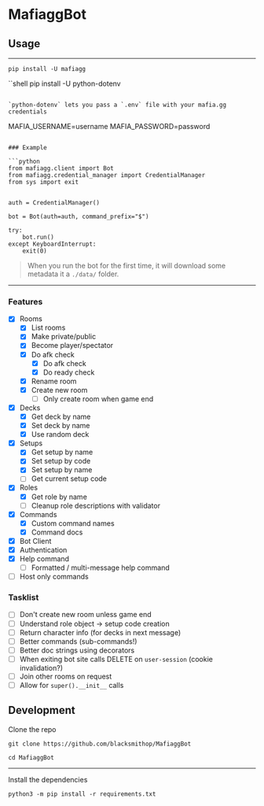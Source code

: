 # MafiaggBot

## Usage

---

```shell
pip install -U mafiagg
```

``shell
pip install -U python-dotenv
```

`python-dotenv` lets you pass a `.env` file with your mafia.gg credentials

```
MAFIA_USERNAME=username
MAFIA_PASSWORD=password
```

### Example

```python
from mafiagg.client import Bot
from mafiagg.credential_manager import CredentialManager
from sys import exit


auth = CredentialManager()

bot = Bot(auth=auth, command_prefix="$")

try:
    bot.run()
except KeyboardInterrupt:
    exit(0)
```

> When you run the bot for the first time, it will download some metadata it a `./data/` folder.

---

### Features

- [x] Rooms
  - [x] List rooms
  - [x] Make private/public
  - [x] Become player/spectator
  - [x] Do afk check
    - [x] Do afk check
    - [x] Do ready check
  - [x] Rename room
  - [x] Create new room
    - [ ] Only create room when game end
- [x] Decks
  - [x] Get deck by name
  - [x] Set deck by name
  - [x] Use random deck
- [x] Setups
  - [x] Get setup by name
  - [x] Set setup by code
  - [x] Set setup by name
  - [ ] Get current setup code
- [x] Roles
  - [x] Get role by name
  - [ ] Cleanup role descriptions with validator
- [x] Commands
  - [x] Custom command names
  - [x] Command docs
- [x] Bot Client
- [x] Authentication
- [x] Help command
  - [ ] Formatted / multi-message help command
- [ ] Host only commands

### Tasklist

- [ ] Don't create new room unless game end
- [ ] Understand role object -> setup code creation
- [ ] Return character info (for decks in next message)
- [ ] Better commands (sub-commands!)
- [ ] Better doc strings using decorators
- [ ] When exiting bot site calls DELETE on `user-session` (cookie invalidation?)
- [ ] Join other rooms on request
- [ ] Allow for `super().__init__` calls

## Development

Clone the repo

```shell
git clone https://github.com/blacksmithop/MafiaggBot

cd MafiaggBot
```

---

Install the dependencies

```shell
python3 -m pip install -r requirements.txt
```
